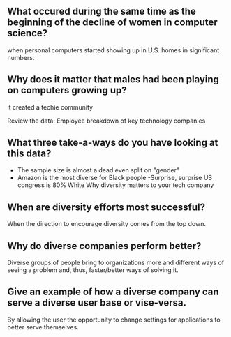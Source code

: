 ## What occured during the same time as the beginning of the decline of women in computer science?

when personal computers started showing up in U.S. homes in significant numbers.

## Why does it matter that males had been playing on computers growing up? 

it created a techie community 

Review the data: Employee breakdown of key technology companies

## What three take-a-ways do you have looking at this data? 
- The sample size is almost a dead even split on "gender"
- Amazon is the most diverse for Black people 
-Surprise, surprise US congress is 80% White
Why diversity matters to your tech company

## When are diversity efforts most successful?
When the direction to encourage diversity comes from the top down.   
## Why do diverse companies perform better?
Diverse groups of people bring to organizations more and different ways of seeing a problem and, thus, faster/better ways of solving it.
## Give an example of how a diverse company can serve a diverse user base or vise-versa.
By allowing the user the opportunity to change settings for applications to better serve themselves. 
